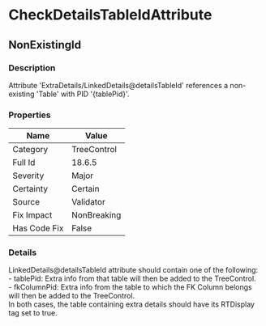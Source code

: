 ﻿---  
uid: Validator_18_6_5  
---

# CheckDetailsTableIdAttribute

## NonExistingId

### Description

Attribute 'ExtraDetails\/LinkedDetails@detailsTableId' references a non\-existing 'Table' with PID '{tablePid}'.

### Properties

| Name         | Value       |
| ------------ | ----------- |
| Category     | TreeControl |
| Full Id      | 18.6.5      |
| Severity     | Major       |
| Certainty    | Certain     |
| Source       | Validator   |
| Fix Impact   | NonBreaking |
| Has Code Fix | False       |

### Details

LinkedDetails@detailsTableId attribute should contain one of the following:  
\- tablePid: Extra info from that table will then be added to the TreeControl.  
\- fkColumnPid: Extra info from the table to which the FK Column belongs will then be added to the TreeControl.  
In both cases, the table containing extra details should have its RTDisplay tag set to true.
